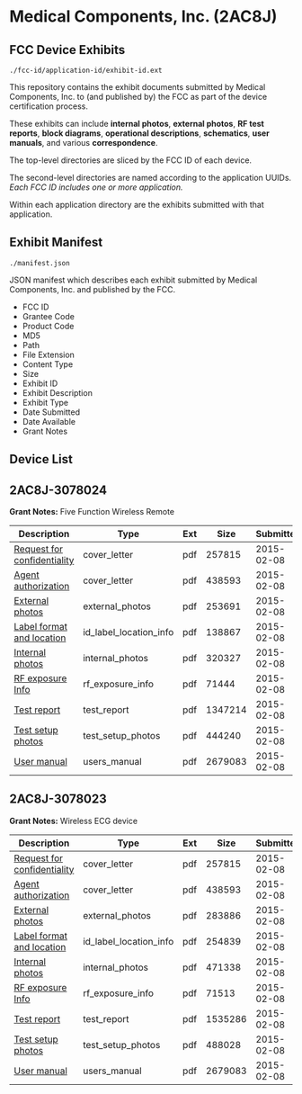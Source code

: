 # Medical Components, Inc. (2AC8J)
## FCC Device Exhibits

```
./fcc-id/application-id/exhibit-id.ext
```

This repository contains the exhibit documents submitted by Medical Components, Inc. to (and published by) the FCC as part of the device certification process.

These exhibits can include **internal photos**, **external photos**, **RF test reports**, **block diagrams**, **operational descriptions**, **schematics**, **user manuals**, and various **correspondence**.

The top-level directories are sliced by the FCC ID of each device.

The second-level directories are named according to the application UUIDs. *Each FCC ID includes one or more application.*

Within each application directory are the exhibits submitted with that application. 

## Exhibit Manifest

```
./manifest.json
```

JSON manifest which describes each exhibit submitted by Medical Components, Inc. and published by the FCC.

- FCC ID
- Grantee Code
- Product Code
- MD5
- Path
- File Extension
- Content Type
- Size
- Exhibit ID
- Exhibit Description
- Exhibit Type
- Date Submitted
- Date Available
- Grant Notes

## Device List
## 2AC8J-3078024
**Grant Notes:** Five Function Wireless Remote

| Description | Type | Ext | Size | Submitted | Available |
| ----------- | ---- | --- | ---- | --------- | --------- |
| [Request for confidentiality](2AC8J-3078024/688c81c5ba396f697a0992ec86a0a95b/2527066.pdf) | cover_letter | pdf | 257815 | 2015-02-08 | 2015-02-08 |
| [Agent authorization](2AC8J-3078024/688c81c5ba396f697a0992ec86a0a95b/2527067.pdf) | cover_letter | pdf | 438593 | 2015-02-08 | 2015-02-08 |
| [External photos](2AC8J-3078024/688c81c5ba396f697a0992ec86a0a95b/2527075.pdf) | external_photos | pdf | 253691 | 2015-02-08 | 2015-08-07 |
| [Label format and location](2AC8J-3078024/688c81c5ba396f697a0992ec86a0a95b/2527080.pdf) | id_label_location_info | pdf | 138867 | 2015-02-08 | 2015-02-08 |
| [Internal photos](2AC8J-3078024/688c81c5ba396f697a0992ec86a0a95b/2527076.pdf) | internal_photos | pdf | 320327 | 2015-02-08 | 2015-08-07 |
| [RF exposure Info](2AC8J-3078024/688c81c5ba396f697a0992ec86a0a95b/2527081.pdf) | rf_exposure_info | pdf | 71444 | 2015-02-08 | 2015-02-08 |
| [Test report](2AC8J-3078024/688c81c5ba396f697a0992ec86a0a95b/2527077.pdf) | test_report | pdf | 1347214 | 2015-02-08 | 2015-02-08 |
| [Test setup photos](2AC8J-3078024/688c81c5ba396f697a0992ec86a0a95b/2527073.pdf) | test_setup_photos | pdf | 444240 | 2015-02-08 | 2015-08-07 |
| [User manual](2AC8J-3078024/688c81c5ba396f697a0992ec86a0a95b/2527061.pdf) | users_manual | pdf | 2679083 | 2015-02-08 | 2015-08-07 |
## 2AC8J-3078023
**Grant Notes:** Wireless ECG device

| Description | Type | Ext | Size | Submitted | Available |
| ----------- | ---- | --- | ---- | --------- | --------- |
| [Request for confidentiality](2AC8J-3078023/724818dfc58706f1bbb5b33e7bfdc3e1/2527066.pdf) | cover_letter | pdf | 257815 | 2015-02-08 | 2015-02-08 |
| [Agent authorization](2AC8J-3078023/724818dfc58706f1bbb5b33e7bfdc3e1/2527067.pdf) | cover_letter | pdf | 438593 | 2015-02-08 | 2015-02-08 |
| [External photos](2AC8J-3078023/724818dfc58706f1bbb5b33e7bfdc3e1/2527062.pdf) | external_photos | pdf | 283886 | 2015-02-08 | 2015-08-07 |
| [Label format and location](2AC8J-3078023/724818dfc58706f1bbb5b33e7bfdc3e1/2527065.pdf) | id_label_location_info | pdf | 254839 | 2015-02-08 | 2015-02-08 |
| [Internal photos](2AC8J-3078023/724818dfc58706f1bbb5b33e7bfdc3e1/2527063.pdf) | internal_photos | pdf | 471338 | 2015-02-08 | 2015-08-07 |
| [RF exposure Info](2AC8J-3078023/724818dfc58706f1bbb5b33e7bfdc3e1/2527068.pdf) | rf_exposure_info | pdf | 71513 | 2015-02-08 | 2015-02-08 |
| [Test report](2AC8J-3078023/724818dfc58706f1bbb5b33e7bfdc3e1/2527064.pdf) | test_report | pdf | 1535286 | 2015-02-08 | 2015-02-08 |
| [Test setup photos](2AC8J-3078023/724818dfc58706f1bbb5b33e7bfdc3e1/2527060.pdf) | test_setup_photos | pdf | 488028 | 2015-02-08 | 2015-08-07 |
| [User manual](2AC8J-3078023/724818dfc58706f1bbb5b33e7bfdc3e1/2527061.pdf) | users_manual | pdf | 2679083 | 2015-02-08 | 2015-08-07 |
